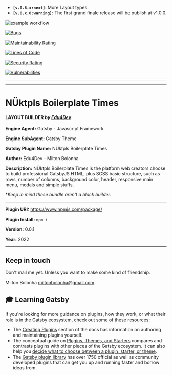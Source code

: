 - **`[v.0.6.x:next]`**: More Layout types.
- **`[v.0.x.0:warning]`**: The first grand finale release will be publish at v1.0.0.

![example workflow](https://github.com/miltonbolonha/descola-temp/actions/workflows/master.yaml/badge.svg)

[![Bugs](https://sonarcloud.io/api/project_badges/measure?project=miltonbolonha_descola-temp&metric=bugs)](https://sonarcloud.io/summary/new_code?id=miltonbolonha_descola-temp)

[![Maintainability Rating](https://sonarcloud.io/api/project_badges/measure?project=miltonbolonha_descola-temp&metric=sqale_rating)](https://sonarcloud.io/summary/new_code?id=miltonbolonha_descola-temp)

[![Lines of Code](https://sonarcloud.io/api/project_badges/measure?project=miltonbolonha_descola-temp&metric=ncloc)](https://sonarcloud.io/summary/new_code?id=miltonbolonha_descola-temp)

[![Security Rating](https://sonarcloud.io/api/project_badges/measure?project=miltonbolonha_descola-temp&metric=security_rating)](https://sonarcloud.io/summary/new_code?id=miltonbolonha_descola-temp)

[![Vulnerabilities](https://sonarcloud.io/api/project_badges/measure?project=miltonbolonha_descola-temp&metric=vulnerabilities)](https://sonarcloud.io/summary/new_code?id=miltonbolonha_descola-temp)

---

---

# NÜktpls Boilerplate Times

#### LAYOUT BUILDER _by [Edu4Dev](https://edu4.dev)_

**Engine Agent:** Gatsby - Javascript Framework

**Engine SubAgent:** Gatsby Theme

**Gatsby Plugin Name:** NÜktpls Boilerplate Times

**Author:** Edu4Dev - Milton Bolonha

**Description:** NÜktpls Boilerplate Times is the platform
web creators choose to build professional GatsbyJS HTML,
plus SCSS basic structure, such as rows, number of columns,
background color, header, responsive main menu,
modals and simple stuffs.

\*_Keep in mind these bundle aren't a block builder._

---

**Plugin URI:** https://www.npmjs.com/package/

**Plugin Install:** `npm i`

**Version:** 0.0.1

**Year:** 2022

---

## Keep in touch

Don't mail me yet. Unless you want to make some kind of friendship.

Milton Bolonha <miltonbolonha@gmail.com>

## 🎓 Learning Gatsby

If you're looking for more guidance on plugins, how they work, or what their role is in the Gatsby ecosystem, check out some of these resources:

- The [Creating Plugins](https://www.gatsbyjs.com/docs/creating-plugins/) section of the docs has information on authoring and maintaining plugins yourself.
- The conceptual guide on [Plugins, Themes, and Starters](https://www.gatsbyjs.com/docs/plugins-themes-and-starters/) compares and contrasts plugins with other pieces of the Gatsby ecosystem. It can also help you [decide what to choose between a plugin, starter, or theme](https://www.gatsbyjs.com/docs/plugins-themes-and-starters/#deciding-which-to-use).
- The [Gatsby plugin library](https://www.gatsbyjs.com/plugins/) has over 1750 official as well as community developed plugins that can get you up and running faster and borrow ideas from.
